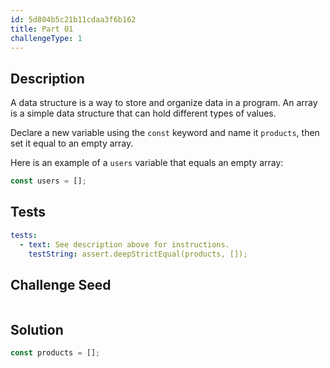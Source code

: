 ```yaml
---
id: 5d804b5c21b11cdaa3f6b162
title: Part 01
challengeType: 1
---
```


## Description
<section id='description'>

A data structure is a way to store and organize data in a program. An array is a simple data structure that can hold different types of values. 

Declare a new variable using the `const` keyword and name it `products`, then set it equal to an empty array.

Here is an example of a `users` variable that equals an empty array:

```js
const users = [];
```

</section>

## Tests
<section id='tests'>

```yml
tests:
  - text: See description above for instructions.
    testString: assert.deepStrictEqual(products, []);

```

</section>

## Challenge Seed
<section id='challengeSeed'>

<div id='js-seed'>

```js

```

</div>



</section>

## Solution
<section id='solution'>

```js
const products = [];
```

</section>
